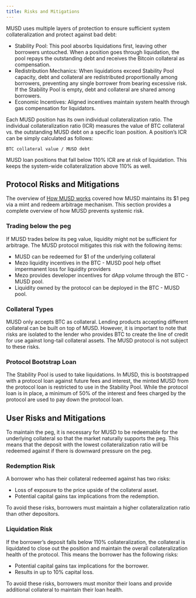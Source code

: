 ```yaml
---
title: Risks and Mitigations
---
```


MUSD uses multiple layers of protection to ensure sufficient system collateralization and protect against bad debt:

* Stability Pool: This pool absorbs liquidations first, leaving other borrowers untouched. When a position goes through liquidation, the pool repays the outstanding debt and receives the Bitcoin collateral as compensation.
* Redistribution Mechanics: When liquidations exceed Stability Pool capacity, debt and collateral are redistributed proportionally among borrowers, preventing any single borrower from bearing excessive risk. If the Stability Pool is empty, debt and collateral are shared among borrowers.
* Economic Incentives: Aligned incentives maintain system health through gas compensation for liquidators.

Each MUSD position has its own individual collateralization ratio. The individual collateralization ratio (ICR) measures the value of BTC collateral vs. the outstanding MUSD debt on a specific loan position. A position’s ICR can be simply calculated as follows:

`BTC collateral value / MUSD debt`

MUSD loan positions that fall below 110% ICR are at risk of liquidation. This keeps the system-wide collateralization above 110% as well.

## Protocol Risks and Mitigations

The overview of [How MUSD works](/docs/users/musd#how-musd-works) covered how MUSD maintains its \$1 peg via a mint and redeem arbitrage mechanism. This section provides a complete overview of how MUSD prevents systemic risk.

### Trading below the peg

If MUSD trades below its peg value, liquidity might not be sufficient for arbitrage. The MUSD protocol mitigates this risk with the following items:

* MUSD can be redeemed for \$1 of the underlying collateral
* Mezo liquidity incentives in the BTC - MUSD pool help offset impermanent loss for liquidity providers
* Mezo provides developer incentives for dApp volume through the BTC - MUSD pool.
* Liquidity owned by the protocol can be deployed in the BTC - MUSD pool.

### Collateral Types

MUSD only accepts BTC as collateral. Lending products accepting different collateral can be built on top of MUSD. However, it is important to note that risks are isolated to the lender who provides BTC to create the line of credit for use against long-tail collateral assets. The MUSD protocol is not subject to these risks.

### Protocol Bootstrap Loan

The Stability Pool is used to take liquidations. In MUSD, this is bootstrapped with a protocol loan against future fees and interest, the minted MUSD from the protocol loan is restricted to use in the Stability Pool. While the protocol loan is in place, a minimum of 50% of the interest and fees charged by the protocol are used to pay down the protocol loan.

## User Risks and Mitigations

To maintain the peg, it is necessary for MUSD to be redeemable for the underlying collateral so that the market naturally supports the peg. This means that the deposit with the lowest collateralization ratio will be redeemed against if there is downward pressure on the peg.

### Redemption Risk

A borrower who has their collateral redeemed against has two risks:

* Loss of exposure to the price upside of the collateral asset.
* Potential capital gains tax implications from the redemption.

To avoid these risks, borrowers must maintain a higher collateralization ratio than other depositors.

### Liquidation Risk

If the borrower’s deposit falls below 110% collateralization, the collateral is liquidated to close out the position and maintain the overall collateralization health of the protocol. This means the borrower has the following risks:

* Potential capital gains tax implications for the borrower.
* Results in up to 10% capital loss.

To avoid these risks, borrowers must monitor their loans and provide additional collateral to maintain their loan health.